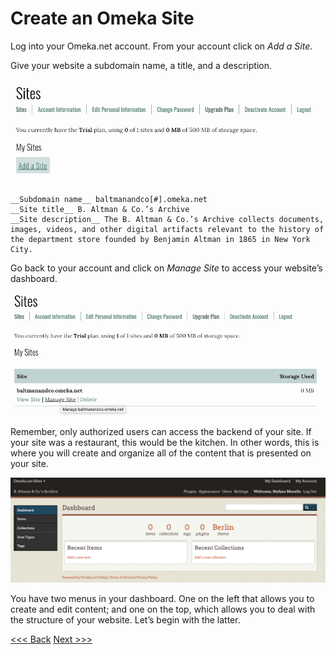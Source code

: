 # Create an Omeka Site

Log into your Omeka.net account. From your account click on _Add a Site_. 

Give your website a subdomain name, a title, and a description. 

![add a site](addsite.png)

```
__Subdomain name__ baltmanandco[#].omeka.net
__Site title__ B. Altman & Co.’s Archive
__Site description__ The B. Altman & Co.’s Archive collects documents, images, videos, and other digital artifacts relevant to the history of the department store founded by Benjamin Altman in 1865 in New York City. 
```

Go back to your account and click on _Manage Site_ to access your website’s dashboard. 

![manage site](managesite.png)

Remember, only authorized users can access the backend of your site. If your site was a restaurant, this would be the kitchen. In other words, this is where you will create and organize all of the content that is presented on your site. 

![dashboard](dashboard.png)

You have two menus in your dashboard. One on the left that allows you to create and edit content; and one on the top, which allows you to deal with the structure of your website. Let’s begin with the latter. 

[<<< Back](omekainstall.md) [Next >>>](themesplugins.md)  
